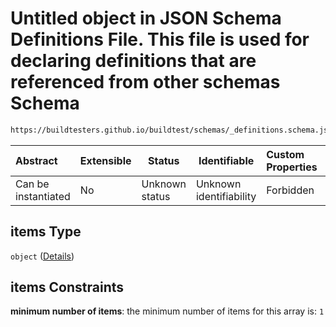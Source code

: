 # Untitled object in JSON Schema Definitions File. This file is used for declaring definitions that are referenced from other schemas Schema

```txt
https://buildtesters.github.io/buildtest/schemas/_definitions.schema.json#/definitions/env/items
```




| Abstract            | Extensible | Status         | Identifiable            | Custom Properties | Additional Properties | Access Restrictions | Defined In                                                                            |
| :------------------ | ---------- | -------------- | ----------------------- | :---------------- | --------------------- | ------------------- | ------------------------------------------------------------------------------------- |
| Can be instantiated | No         | Unknown status | Unknown identifiability | Forbidden         | Allowed               | none                | [\_definitions.schema.json\*](../out/_definitions.schema.json "open original schema") |

## items Type

`object` ([Details](_definitions-definitions-env-items.md))

## items Constraints

**minimum number of items**: the minimum number of items for this array is: `1`
